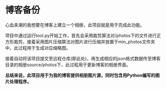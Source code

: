 # 博客备份

心血来潮的我想要在博客上建立一个相册，此项目就是用于完成此功能。

项目中通过运行tool.py开始工作，首先会采用裁剪算法对/photos下的文件进行正方形裁剪，接着采用图片压缩算法对图片进行压缩并放置于min_photos文件夹中，此过程用于生成对应缩略图。

接着自动将该项目提交至远程仓库(即此处)，再生成相应的json格式数据传至博客目录的相册source/photos下，此过程用于更新博客的相册界面。

**总结来说，此项目用于为我的博客提供相册图片源，同时包含用Python编写的图片处理程序。**